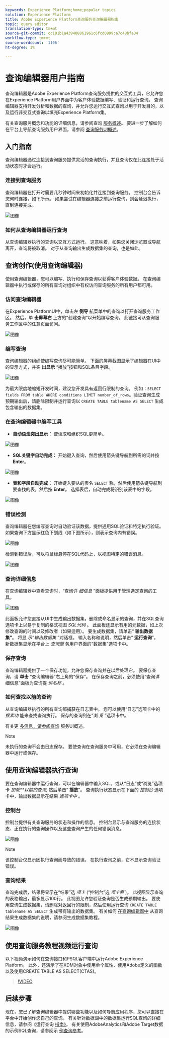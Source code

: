 ```yaml
---
keywords: Experience Platform;home;popular topics
solution: Experience Platform
title: Adobe Experience Platform查询服务查询编辑器指南
topic: query editor
translation-type: tm+mt
source-git-commit: cc101b1a439408861961c6fcd0899ca7c48bfa04
workflow-type: tm+mt
source-wordcount: '1106'
ht-degree: 1%

---
```



# 查询编辑器用户指南

查询编辑器是Adobe Experience Platform查询服务提供的交互式工具，它允许您在Experience Platform用户界面中为客户体验数据编写、验证和运行查询。 查询编辑器支持开发分析和数据的查询，并允许您运行交互式查询以用于开发目的，以及运行非交互式查询以填充Experience Platform集。

有关查询服务概念和功能的详细信息，请参阅查询 [服务概述][query-service-overview]。 要进一步了解如何在平台上导航查询服务用户界面，请参阅 [查询服务UI概述][query-service-ui]。

## 入门指南

查询编辑器通过连接到查询服务提供灵活的查询执行，并且查询仅在此连接处于活动状态时才会运行。

### 连接到查询服务

查询编辑器在打开时需要几秒钟时间来初始化并连接到查询服务。 控制台会告诉您何时连接，如下所示。 如果尝试在编辑器连接之前运行查询，则会延迟执行，直到连接完成。

![图像](../images/queries/query-editor-overview/initializing-connection.png)

### 如何从查询编辑器运行查询

从查询编辑器执行的查询以交互方式运行。 这意味着，如果您关闭浏览器或导航离开，查询将被取消。 对于从查询输出生成数据集的查询，也是如此。

## 查询创作(使用查询编辑器)

使用查询编辑器，您可以编写、执行和保存查询以获得客户体验数据。 在查询编辑器中执行或保存的所有查询对组织中有权访问查询服务的所有用户都可用。

### 访问查询编辑器

在Experience PlatformUI中，单击左 **侧导** 航菜单中的查询以打开查询服务工作区。 然后，单 **击屏幕右** 上方的“创建查询”以开始编写查询。 此链接可从查询服务工作区中的任意页面访问。

![图像](../images/queries/query-editor-overview/create-query.png)

### 编写查询

查询编辑器的组织使编写查询尽可能简单。 下面的屏幕截图显示了编辑器在UI中的显示方式，并突 **出显示** “播放”按钮和SQL条目字段。

![图像](../images/queries/query-editor-overview/editor.png)

为最大限度地缩短开发时间，建议您开发具有返回行限制的查询。 例如：`SELECT fields FROM table WHERE conditions LIMIT number_of_rows`。验证查询生成预期输出后，请删除限制并运行查询以 `CREATE TABLE tablename AS SELECT` 生成包含输出的数据集。

### 在查询编辑器中编写工具

- **自动语法突出显示：** 使读取和组织SQL更简单。

![图像](../images/queries/query-editor-overview/syntax-highlight.png)

- **SQL关键字自动完成：** 开始键入查询，然后使用箭头键导航到所需的词并按 **Enter**。

![图像](../images/queries/query-editor-overview/syntax-auto.png)

- **表和字段自动完成：** 开始键入要从的表名 `SELECT` 称，然后使用箭头键导航到要查找的表，然后按 **Enter**。 选择表后，自动完成将识别该表中的字段。

![图像](../images/queries/query-editor-overview/tables-auto.png)

### 错误检测

查询编辑器在您编写查询时自动验证该数据，提供通用SQL验证和特定执行验证。 如果查询下方显示红色下划线（如下图所示），则表示查询内有错误。

![图像](../images/queries/query-editor-overview/syntax-error-highlight.png)

检测到错误后，可以将鼠标悬停在SQL代码上，以视图特定的错误消息。

![图像](../images/queries/query-editor-overview/linting-error.png)

### 查询详细信息

在查询编辑器中查看查询时，“查询详 *细信息* ”面板提供用于管理选定查询的工具。

![图像](../images/queries/query-editor-overview/query-details.png)

此面板允许您直接从UI中生成输出数据集，删除或命名显示的查询，并在SQL查询选项卡上以易于复制的格式视图 *SQL代码* 。 此面板还显示有用的元数据，如上次修改查询的时间以及修改者（如果适用）。 要生成数据集，请单击“ **输出数据集”**。 将显 *示“输出数据集* ”对话框。 输入名称和说明，然后单击“ **运行查询**”。 新数据集显示在平台上 *查询服* 务用户界面的“数据集”选项卡中。

### 保存查询

查询编辑器提供了一个保存功能，允许您保存查询并在以后处理它。 要保存查询，请 **单击** “查询编辑器”右上角的“保存”。 在保存查询之前，必须使用“查询详细信息”面板为查询提 *供名称* 。

### 如何查找以前的查询

从查询编辑器执行的所有查询都捕获在日志表中。 您可以使用“日志”选项卡中的 *搜索功* 能来查找查询执行。 保存的查询列在“浏 *览* ”选项卡中。

有关更 [多信息，请参阅查询][query-service-ui] 服务UI概述。

>[!NOTE]
>
>未执行的查询不会由日志保存。 要使查询在查询服务中可用，它必须在查询编辑器中运行或保存。

## 使用查询编辑器执行查询

要在查询编辑器中运行查询，可以在编辑器中输入SQL，或从“日志”或“浏览”选项卡 *加载**以前的查询,* 然后单击“ **播放**”。 查询执行状态显示在下面的 *控制台* 选项卡中，输出数据显示在结果 *选项卡中* 。

### 控制台

控制台提供有关查询服务的状态和操作的信息。 控制台显示与查询服务的连接状态、正在执行的查询操作以及这些查询产生的任何错误消息。

![图像](../images/queries/query-editor-overview/console.png)

>[!NOTE]
>
>该控制台仅显示因执行查询而导致的错误。 在执行查询之前，它不显示查询验证错误。

### 查询结果

查询完成后，结果将显示在“结果”选 *项卡* (“控制台”选 *项卡旁* )。 此视图显示查询的表格输出，最多显示100行。 此视图允许您验证查询是否生成预期输出。 要使用查询生成数据集，请删除对返回行的限制，然后使用运行查询 `CREATE TABLE tablename AS SELECT` 生成带有输出的数据集。 有关如何 [在查询编辑器中][query-service-create-datasets] 从查询结果生成数据集的说明，请参阅生成数据集教程。

![图像](../images/queries/query-editor-overview/query-results.png)

## 使用查询服务教程视频运行查询

以下视频演示如何在查询接口和PSQL客户端中运行Adobe Experience Platform。 此外，还演示了在XDM对象中使用单个属性、使用Adobe定义的函数以及使用CREATE TABLE AS SELECT(CTAS)。

>[!VIDEO](https://video.tv.adobe.com/v/29796?quality=12&learn=on)

## 后续步骤

现在，您已了解查询编辑器中提供哪些功能以及如何导航应用程序，您可以直接在平台中开始创作您自己的查询。 有关针对数据湖中的数据集运行SQL查询的详细信息，请参阅《运行查询 [指南》][query-service-running-queries]。 有关使用AdobeAnalytics和Adobe Target数据的示例SQL查询，请参阅示 [例查询参考][query-service-sample-queries]。

[query-service-overview]: ../home.md
[query-service-ui]: overview.md
[query-service-running-queries]: ../creating-queries/creating-queries.md
[query-service-sample-queries]: ../sample-queries/overview.md
[query-service-create-datasets]: ../creating-queries/create-datasets.md

